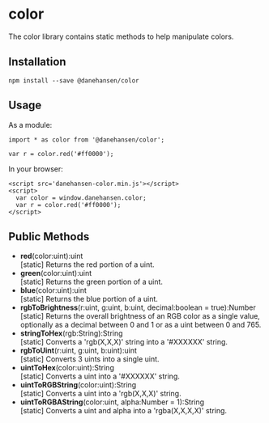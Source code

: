 # color

The color library contains static methods to help manipulate colors.

## Installation

`npm install --save @danehansen/color`

## Usage

As a module:

    import * as color from '@danehansen/color';

    var r = color.red('#ff0000');

In your browser:

    <script src='danehansen-color.min.js'></script>
    <script>
      var color = window.danehansen.color;
      var r = color.red('#ff0000');
    </script>

## Public Methods

* __red__(color:uint):uint  
[static] Returns the red portion of a uint.
* __green__(color:uint):uint  
[static] Returns the green portion of a uint.
* __blue__(color:uint):uint  
[static] Returns the blue portion of a uint.
* __rgbToBrightness__(r:uint, g:uint, b:uint, decimal:boolean = true):Number  
[static] Returns the overall brightness of an RGB color as a single value, optionally as a decimal between 0 and 1 or as a uint between 0 and 765.
* __stringToHex__(rgb:String):String  
[static] Converts a 'rgb(X,X,X)' string into a '#XXXXXX' string.
* __rgbToUint__(r:uint, g:uint, b:uint):uint  
[static] Converts 3 uints into a single uint.
* __uintToHex__(color:uint):String  
[static] Converts a uint into a '#XXXXXX' string.
* __uintToRGBString__(color:uint):String  
[static] Converts a uint into a 'rgb(X,X,X)' string.
* __uintToRGBAString__(color:uint, alpha:Number = 1):String  
[static] Converts a uint and alpha into a 'rgba(X,X,X,X)' string.
